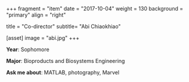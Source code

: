 +++
fragment = "item"
date = "2017-10-04"
weight = 130
background = "primary"
align = "right"

title = "Co-director"
subtitle= "Abi Chiaokhiao"

[asset]
  image = "abi.jpg"
+++

**Year**: Sophomore

**Major**: Bioproducts and Biosystems Engineering

**Ask me about**: MATLAB, photography, Marvel